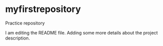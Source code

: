 # myfirstrepository
Practice repository

I am editing the README file. Adding some more details about the project description.
